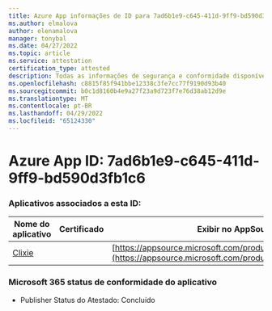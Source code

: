 ```yaml
---
title: Azure App informações de ID para 7ad6b1e9-c645-411d-9ff9-bd590d3fb1c6
ms.author: elmalova
author: elenamalova
manager: tonybal
ms.date: 04/27/2022
ms.topic: article
ms.service: attestation
certification_type: attested
description: Todas as informações de segurança e conformidade disponíveis para 7ad6b1e9-c645-411d-9ff9-bd590d3fb1c6.
ms.openlocfilehash: c8815f85f941bbe12338c3fe7cc77f9190d93b40
ms.sourcegitcommit: b0c1d8160b4e9a27f23a9d723f7e76d38ab12d9e
ms.translationtype: MT
ms.contentlocale: pt-BR
ms.lasthandoff: 04/29/2022
ms.locfileid: "65124330"
---
```

# <a name="azure-app-id-7ad6b1e9-c645-411d-9ff9-bd590d3fb1c6"></a>Azure App ID: 7ad6b1e9-c645-411d-9ff9-bd590d3fb1c6


### <a name="apps-associated-with-this-id"></a>Aplicativos associados a esta ID:
| **Nome do aplicativo** | **Certificado** | **Exibir no AppSource** |
|--------------|---------------|-----------------------|
| [Clixie](../forward/WA200003880.md) |  | [https://appsource.microsoft.com/product/office/WA200003880](https://appsource.microsoft.com/product/office/WA200003880) |

### <a name="microsoft-365-app-compliance-status"></a>Microsoft 365 status de conformidade do aplicativo
- Publisher Status do Atestado: Concluído
